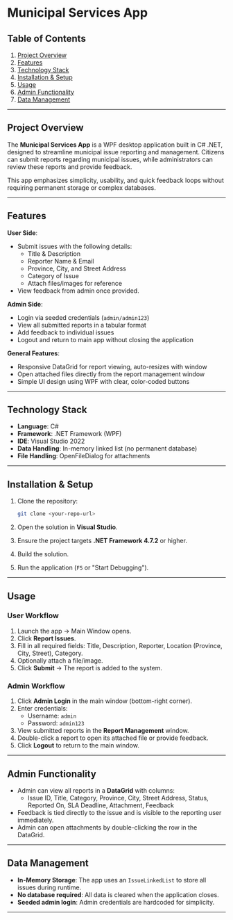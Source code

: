 # Municipal Services App

## Table of Contents

1. [Project Overview](#project-overview)
2. [Features](#features)
3. [Technology Stack](#technology-stack)
4. [Installation & Setup](#installation--setup)
5. [Usage](#usage)
6. [Admin Functionality](#admin-functionality)
7. [Data Management](#data-management)

---

## Project Overview

The **Municipal Services App** is a WPF desktop application built in C# .NET, designed to streamline municipal issue reporting and management. Citizens can submit reports regarding municipal issues, while administrators can review these reports and provide feedback.

This app emphasizes simplicity, usability, and quick feedback loops without requiring permanent storage or complex databases.

---

## Features

**User Side**:

- Submit issues with the following details:
  - Title & Description
  - Reporter Name & Email
  - Province, City, and Street Address
  - Category of Issue
  - Attach files/images for reference
- View feedback from admin once provided.

**Admin Side**:

- Login via seeded credentials (`admin/admin123`)
- View all submitted reports in a tabular format
- Add feedback to individual issues
- Logout and return to main app without closing the application

**General Features**:

- Responsive DataGrid for report viewing, auto-resizes with window
- Open attached files directly from the report management window
- Simple UI design using WPF with clear, color-coded buttons

---

## Technology Stack

- **Language**: C#
- **Framework**: .NET Framework (WPF)
- **IDE**: Visual Studio 2022
- **Data Handling**: In-memory linked list (no permanent database)
- **File Handling**: OpenFileDialog for attachments

---

## Installation & Setup

1. Clone the repository:

   ```bash
   git clone <your-repo-url>
   ```

2. Open the solution in **Visual Studio**.
3. Ensure the project targets **.NET Framework 4.7.2** or higher.
4. Build the solution.
5. Run the application (`F5` or "Start Debugging").

---

## Usage

### User Workflow

1. Launch the app → Main Window opens.
2. Click **Report Issues**.
3. Fill in all required fields: Title, Description, Reporter, Location (Province, City, Street), Category.
4. Optionally attach a file/image.
5. Click **Submit** → The report is added to the system.

### Admin Workflow

1. Click **Admin Login** in the main window (bottom-right corner).
2. Enter credentials:
    - Username: `admin`
    - Password: `admin123`
3. View submitted reports in the **Report Management** window.
4. Double-click a report to open its attached file or provide feedback.
5. Click **Logout** to return to the main window.

---

## Admin Functionality

- Admin can view all reports in a **DataGrid** with columns:
    - Issue ID, Title, Category, Province, City, Street Address, Status, Reported On, SLA Deadline, Attachment, Feedback
- Feedback is tied directly to the issue and is visible to the reporting user immediately.
- Admin can open attachments by double-clicking the row in the DataGrid.

---

## Data Management

- **In-Memory Storage**: The app uses an `IssueLinkedList` to store all issues during runtime.
- **No database required**: All data is cleared when the application closes.
- **Seeded admin login**: Admin credentials are hardcoded for simplicity.
  
---
